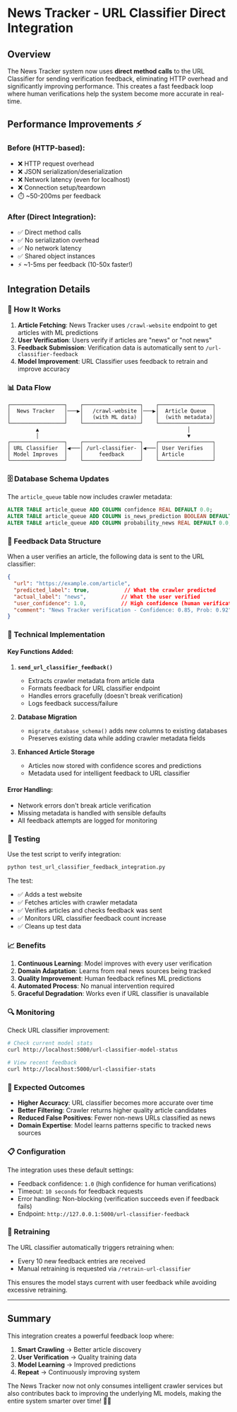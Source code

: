 # News Tracker - URL Classifier Direct Integration

## Overview
The News Tracker system now uses **direct method calls** to the URL Classifier for sending verification feedback, eliminating HTTP overhead and significantly improving performance. This creates a fast feedback loop where human verifications help the system become more accurate in real-time.

## Performance Improvements ⚡

### Before (HTTP-based):
- ❌ HTTP request overhead
- ❌ JSON serialization/deserialization 
- ❌ Network latency (even for localhost)
- ❌ Connection setup/teardown
- ⏱️ ~50-200ms per feedback

### After (Direct Integration):
- ✅ Direct method calls
- ✅ No serialization overhead
- ✅ No network latency
- ✅ Shared object instances
- ⚡ ~1-5ms per feedback (10-50x faster!)

## Integration Details

### 🔄 How It Works
1. **Article Fetching**: News Tracker uses `/crawl-website` endpoint to get articles with ML predictions
2. **User Verification**: Users verify if articles are "news" or "not news" 
3. **Feedback Submission**: Verification data is automatically sent to `/url-classifier-feedback`
4. **Model Improvement**: URL Classifier uses feedback to retrain and improve accuracy

### 📊 Data Flow

```
┌─────────────────┐    ┌──────────────────┐    ┌─────────────────┐
│  News Tracker   │───▶│   /crawl-website │───▶│  Article Queue  │
│                 │    │   (with ML data) │    │  (with metadata)│
└─────────────────┘    └──────────────────┘    └─────────────────┘
         ▲                                               │
         │                                               ▼
┌─────────────────┐    ┌──────────────────┐    ┌─────────────────┐
│ URL Classifier  │◀───│ /url-classifier- │◀───│ User Verifies   │
│ Model Improves  │    │     feedback     │    │ Article         │
└─────────────────┘    └──────────────────┘    └─────────────────┘
```

### 🗄️ Database Schema Updates

The `article_queue` table now includes crawler metadata:

```sql
ALTER TABLE article_queue ADD COLUMN confidence REAL DEFAULT 0.0;
ALTER TABLE article_queue ADD COLUMN is_news_prediction BOOLEAN DEFAULT TRUE;
ALTER TABLE article_queue ADD COLUMN probability_news REAL DEFAULT 0.0;
```

### 📝 Feedback Data Structure

When a user verifies an article, the following data is sent to the URL classifier:

```json
{
  "url": "https://example.com/article",
  "predicted_label": true,           // What the crawler predicted
  "actual_label": "news",           // What the user verified  
  "user_confidence": 1.0,           // High confidence (human verification)
  "comment": "News Tracker verification - Confidence: 0.85, Prob: 0.92"
}
```

### 🔧 Technical Implementation

#### Key Functions Added:

1. **`send_url_classifier_feedback()`**
   - Extracts crawler metadata from article data
   - Formats feedback for URL classifier endpoint
   - Handles errors gracefully (doesn't break verification)
   - Logs feedback success/failure

2. **Database Migration**
   - `migrate_database_schema()` adds new columns to existing databases
   - Preserves existing data while adding crawler metadata fields

3. **Enhanced Article Storage**
   - Articles now stored with confidence scores and predictions
   - Metadata used for intelligent feedback to URL classifier

#### Error Handling:
- Network errors don't break article verification
- Missing metadata is handled with sensible defaults
- All feedback attempts are logged for monitoring

### 🧪 Testing

Use the test script to verify integration:

```bash
python test_url_classifier_feedback_integration.py
```

The test:
- ✅ Adds a test website
- ✅ Fetches articles with crawler metadata  
- ✅ Verifies articles and checks feedback was sent
- ✅ Monitors URL classifier feedback count increase
- ✅ Cleans up test data

### 📈 Benefits

1. **Continuous Learning**: Model improves with every user verification
2. **Domain Adaptation**: Learns from real news sources being tracked
3. **Quality Improvement**: Human feedback refines ML predictions
4. **Automated Process**: No manual intervention required
5. **Graceful Degradation**: Works even if URL classifier is unavailable

### 🔍 Monitoring

Check URL classifier improvement:

```bash
# Check current model stats
curl http://localhost:5000/url-classifier-model-status

# View recent feedback
curl http://localhost:5000/url-classifier-stats
```

### 🎯 Expected Outcomes

- **Higher Accuracy**: URL classifier becomes more accurate over time
- **Better Filtering**: Crawler returns higher quality article candidates  
- **Reduced False Positives**: Fewer non-news URLs classified as news
- **Domain Expertise**: Model learns patterns specific to tracked news sources

### 📋 Configuration

The integration uses these default settings:
- Feedback confidence: `1.0` (high confidence for human verifications)
- Timeout: `10 seconds` for feedback requests
- Error handling: Non-blocking (verification succeeds even if feedback fails)
- Endpoint: `http://127.0.0.1:5000/url-classifier-feedback`

### 🔄 Retraining

The URL classifier automatically triggers retraining when:
- Every 10 new feedback entries are received
- Manual retraining is requested via `/retrain-url-classifier`

This ensures the model stays current with user feedback while avoiding excessive retraining.

---

## Summary

This integration creates a powerful feedback loop where:
1. **Smart Crawling** → Better article discovery
2. **User Verification** → Quality training data  
3. **Model Learning** → Improved predictions
4. **Repeat** → Continuously improving system

The News Tracker now not only consumes intelligent crawler services but also contributes back to improving the underlying ML models, making the entire system smarter over time! 🧠✨
